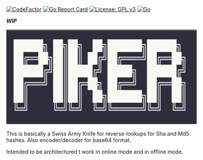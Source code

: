 [![CodeFactor](https://www.codefactor.io/repository/github/myavuzyagis/piker-wip/badge)](https://www.codefactor.io/repository/github/myavuzyagis/piker-wip) [![Go Report Card](https://goreportcard.com/badge/github.com/MYavuzYAGIS/Piker)](https://goreportcard.com/report/github.com/MYavuzYAGIS/Piker)  [![License: GPL v3](https://img.shields.io/badge/License-GPLv3-blue.svg)](https://www.gnu.org/licenses/gpl-3.0)  [![Go](https://github.com/MYavuzYAGIS/Piker-WIP/actions/workflows/go.yml/badge.svg)](https://github.com/MYavuzYAGIS/Piker-WIP/actions/workflows/go.yml)

***WIP***

![PikerLogo](/helpers/logo/logo.png)

This is basically a Swiss Army Knife for reverse-lookups for Sha and Md5 hashes.
Also encoder/decoder for base64 format.

Intended to be architectured t work in online mode and in offline mode.
